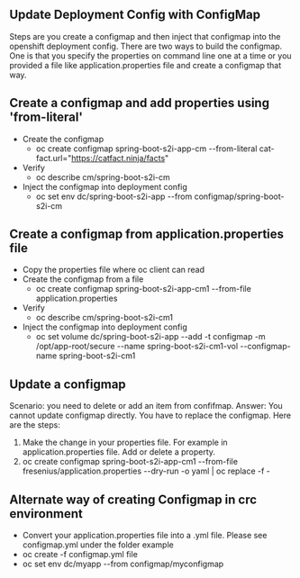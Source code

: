 ## Update Deployment Config with ConfigMap

Steps are you create a configmap and then inject that configmap into the openshift deployment config. There are two ways to build the configmap. One is that you specify the properties on command line one at a time or you provided a file like application.properties file and create a configmap that way. 

## Create a configmap and add properties using 'from-literal'

  - Create the configmap
    - oc create configmap spring-boot-s2i-app-cm --from-literal cat-fact.url="https://catfact.ninja/facts"
  - Verify 
    - oc describe cm/spring-boot-s2i-cm
  - Inject the configmap into deployment config
    - oc set env dc/spring-boot-s2i-app --from configmap/spring-boot-s2i-cm

## Create a configmap from application.properties file

  - Copy the properties file where oc client can read
  - Create the configmap from a file
    - oc create configmap spring-boot-s2i-app-cm1 --from-file application.properties
  - Verify 
    - oc describe cm/spring-boot-s2i-cm1
  - Inject the configmap into deployment config
    - oc set volume dc/spring-boot-s2i-app --add -t configmap -m /opt/app-root/secure --name spring-boot-s2i-cm1-vol --configmap-name spring-boot-s2i-cm1

 ## Update a configmap 
  Scenario:  you need to delete or add an item from confifmap. 
  Answer: You cannot update configmap directly. You have to replace the configmap.
  Here are the steps:
  1. Make the change in your properties file. For example in application.properties file. Add or delete a property. 
  2. oc create configmap spring-boot-s2i-app-cm1 --from-file fresenius/application.properties --dry-run -o yaml | oc replace -f -
  
## Alternate way of creating Configmap in crc environment

 - Convert your application.properties file into a .yml file. Please see configmap.yml under the folder example
 - oc create -f configmap.yml file
 - oc set env dc/myapp --from configmap/myconfigmap
 
 
